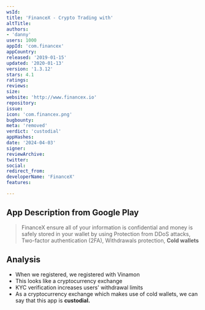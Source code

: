 ```yaml
---
wsId: 
title: 'FinanceX - Crypto Trading with'
altTitle: 
authors:
- 'danny'
users: 1000
appId: 'com.financex'
appCountry: 
released: '2019-01-15'
updated: '2020-01-13'
version: '1.3.12'
stars: 4.1
ratings: 
reviews: 
size: 
website: 'http://www.financex.io'
repository: 
issue: 
icon: 'com.financex.png'
bugbounty: 
meta: 'removed'
verdict: 'custodial'
appHashes: 
date: '2024-04-03'
signer: 
reviewArchive: 
twitter: 
social: 
redirect_from: 
developerName: 'FinanceX'
features: 

---
```


## App Description from Google Play 

> FinanceX ensure all of your information is confidential and money is safely stored in your wallet by using Protection from DDoS attacks, Two-factor authentication (2FA), Withdrawals protection, **Cold wallets**

## Analysis 

- When we registered, we registered with Vinamon
- This looks like a cryptocurrency exchange 
- KYC verification increases users' withdrawal limits
- As a cryptocurrency exchange which makes use of cold wallets, we can say that this app is **custodial.**